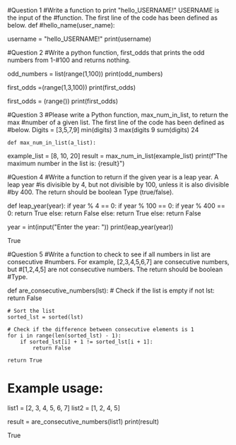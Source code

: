 #Question 1
#Write a function to print "hello_USERNAME!" USERNAME is the input of the #function. The first line of the code has been defined as below. def #hello_name(user_name):

username = "hello_USERNAME!"
print(username)

#Question 2
#Write a python function, first_odds that prints the odd numbers from 1-#100 and returns nothing.

odd_numbers = list(range(1,100))
print(odd_numbers)

first_odds =(range(1,3,100))
print(first_odds)

first_odds = (range())
print(first_odds)

#Question 3
#Please write a Python function, max_num_in_list, to return the max #number of a given list. The first line of the code has been defined as #below.
   Digits = [3,5,7,9]
   min(digits)
   3
   max(digits
   9
   sum(digits)
   24

    def max_num_in_list(a_list):
example_list = [8, 10, 20]
result = max_num_in_list(example_list)
print(f"The maximum number in the list is: {result}")


#Question 4
#Write a function to return if the given year is a leap year. A leap year #is divisible by 4, but not divisible by 100, unless it is also divisible #by 400. The return should be boolean Type (true/false).

def leap_year(year):
    if year % 4 == 0:
        if year % 100 == 0:
            if year % 400 == 0:
                return True
            else:
                return False
        else:
            return True
    else:
        return False

year = int(input("Enter the year: ")) 
print(leap_year(year))

True

#Question 5
#Write a function to check to see if all numbers in list are consecutive #numbers. For example, [2,3,4,5,6,7] are consecutive numbers, but #[1,2,4,5] are not consecutive numbers. The return should be boolean #Type.

def are_consecutive_numbers(lst):
    # Check if the list is empty
    if not lst:
        return False

    # Sort the list
    sorted_lst = sorted(lst)

    # Check if the difference between consecutive elements is 1
    for i in range(len(sorted_lst) - 1):
        if sorted_lst[i] + 1 != sorted_lst[i + 1]:
            return False

    return True

# Example usage:
list1 = [2, 3, 4, 5, 6, 7]
list2 = [1, 2, 4, 5]

result = are_consecutive_numbers(list1)
print(result)

True
